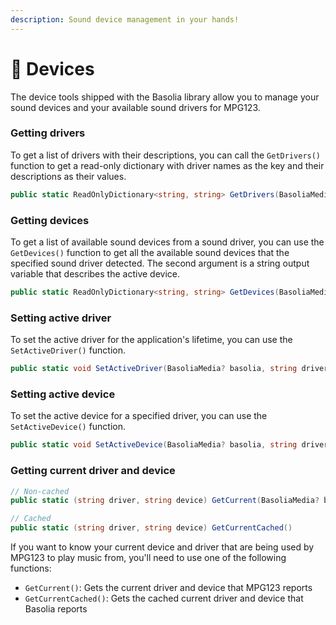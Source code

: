```yaml
---
description: Sound device management in your hands!
---
```


# 📀 Devices

The device tools shipped with the Basolia library allow you to manage your sound devices and your available sound drivers for MPG123.

### Getting drivers

To get a list of drivers with their descriptions, you can call the `GetDrivers()` function to get a read-only dictionary with driver names as the key and their descriptions as their values.

```csharp
public static ReadOnlyDictionary<string, string> GetDrivers(BasoliaMedia? basolia)
```

### Getting devices

To get a list of available sound devices from a sound driver, you can use the `GetDevices()` function to get all the available sound devices that the specified sound driver detected. The second argument is a string output variable that describes the active device.

```csharp
public static ReadOnlyDictionary<string, string> GetDevices(BasoliaMedia? basolia, string driver, ref string activeDevice)
```

### Setting active driver

To set the active driver for the application's lifetime, you can use the `SetActiveDriver()` function.

```csharp
public static void SetActiveDriver(BasoliaMedia? basolia, string driver)
```

### Setting active device

To set the active device for a specified driver, you can use the `SetActiveDevice()` function.

```csharp
public static void SetActiveDevice(BasoliaMedia? basolia, string driver, string device)
```

### Getting current driver and device

```csharp
// Non-cached
public static (string driver, string device) GetCurrent(BasoliaMedia? basolia)

// Cached
public static (string driver, string device) GetCurrentCached()
```

If you want to know your current device and driver that are being used by MPG123 to play music from, you'll need to use one of the following functions:

* `GetCurrent()`: Gets the current driver and device that MPG123 reports
* `GetCurrentCached()`: Gets the cached current driver and device that Basolia reports
